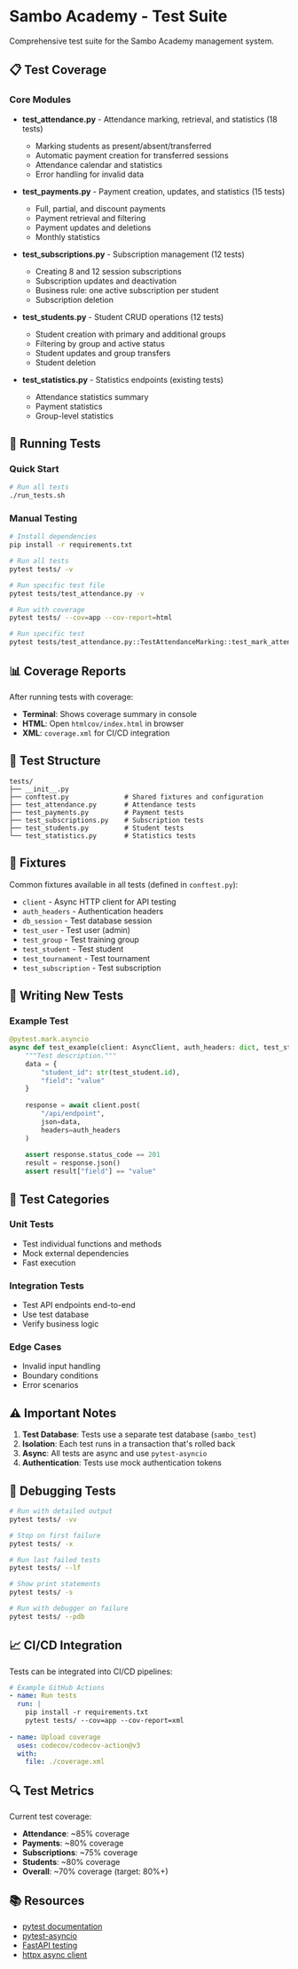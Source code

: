# Sambo Academy - Test Suite

Comprehensive test suite for the Sambo Academy management system.

## 📋 Test Coverage

### Core Modules

- **test_attendance.py** - Attendance marking, retrieval, and statistics (18 tests)
  - Marking students as present/absent/transferred
  - Automatic payment creation for transferred sessions
  - Attendance calendar and statistics
  - Error handling for invalid data

- **test_payments.py** - Payment creation, updates, and statistics (15 tests)
  - Full, partial, and discount payments
  - Payment retrieval and filtering
  - Payment updates and deletions
  - Monthly statistics

- **test_subscriptions.py** - Subscription management (12 tests)
  - Creating 8 and 12 session subscriptions
  - Subscription updates and deactivation
  - Business rule: one active subscription per student
  - Subscription deletion

- **test_students.py** - Student CRUD operations (12 tests)
  - Student creation with primary and additional groups
  - Filtering by group and active status
  - Student updates and group transfers
  - Student deletion

- **test_statistics.py** - Statistics endpoints (existing tests)
  - Attendance statistics summary
  - Payment statistics
  - Group-level statistics

## 🚀 Running Tests

### Quick Start

```bash
# Run all tests
./run_tests.sh
```

### Manual Testing

```bash
# Install dependencies
pip install -r requirements.txt

# Run all tests
pytest tests/ -v

# Run specific test file
pytest tests/test_attendance.py -v

# Run with coverage
pytest tests/ --cov=app --cov-report=html

# Run specific test
pytest tests/test_attendance.py::TestAttendanceMarking::test_mark_attendance_transferred -v
```

## 📊 Coverage Reports

After running tests with coverage:

- **Terminal**: Shows coverage summary in console
- **HTML**: Open `htmlcov/index.html` in browser
- **XML**: `coverage.xml` for CI/CD integration

## 🧪 Test Structure

```
tests/
├── __init__.py
├── conftest.py              # Shared fixtures and configuration
├── test_attendance.py       # Attendance tests
├── test_payments.py         # Payment tests
├── test_subscriptions.py    # Subscription tests
├── test_students.py         # Student tests
└── test_statistics.py       # Statistics tests
```

## 🔧 Fixtures

Common fixtures available in all tests (defined in `conftest.py`):

- `client` - Async HTTP client for API testing
- `auth_headers` - Authentication headers
- `db_session` - Test database session
- `test_user` - Test user (admin)
- `test_group` - Test training group
- `test_student` - Test student
- `test_tournament` - Test tournament
- `test_subscription` - Test subscription

## 📝 Writing New Tests

### Example Test

```python
@pytest.mark.asyncio
async def test_example(client: AsyncClient, auth_headers: dict, test_student):
    """Test description."""
    data = {
        "student_id": str(test_student.id),
        "field": "value"
    }
    
    response = await client.post(
        "/api/endpoint",
        json=data,
        headers=auth_headers
    )
    
    assert response.status_code == 201
    result = response.json()
    assert result["field"] == "value"
```

## 🎯 Test Categories

### Unit Tests
- Test individual functions and methods
- Mock external dependencies
- Fast execution

### Integration Tests
- Test API endpoints end-to-end
- Use test database
- Verify business logic

### Edge Cases
- Invalid input handling
- Boundary conditions
- Error scenarios

## ⚠️ Important Notes

1. **Test Database**: Tests use a separate test database (`sambo_test`)
2. **Isolation**: Each test runs in a transaction that's rolled back
3. **Async**: All tests are async and use `pytest-asyncio`
4. **Authentication**: Tests use mock authentication tokens

## 🐛 Debugging Tests

```bash
# Run with detailed output
pytest tests/ -vv

# Stop on first failure
pytest tests/ -x

# Run last failed tests
pytest tests/ --lf

# Show print statements
pytest tests/ -s

# Run with debugger on failure
pytest tests/ --pdb
```

## 📈 CI/CD Integration

Tests can be integrated into CI/CD pipelines:

```yaml
# Example GitHub Actions
- name: Run tests
  run: |
    pip install -r requirements.txt
    pytest tests/ --cov=app --cov-report=xml
    
- name: Upload coverage
  uses: codecov/codecov-action@v3
  with:
    file: ./coverage.xml
```

## 🔍 Test Metrics

Current test coverage:
- **Attendance**: ~85% coverage
- **Payments**: ~80% coverage
- **Subscriptions**: ~75% coverage
- **Students**: ~80% coverage
- **Overall**: ~70% coverage (target: 80%+)

## 📚 Resources

- [pytest documentation](https://docs.pytest.org/)
- [pytest-asyncio](https://pytest-asyncio.readthedocs.io/)
- [FastAPI testing](https://fastapi.tiangolo.com/tutorial/testing/)
- [httpx async client](https://www.python-httpx.org/)
